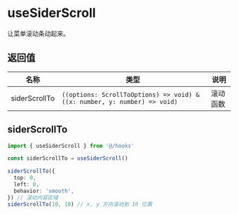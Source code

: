 # useSiderScroll

让菜单滚动条动起来。

## 返回值

| 名称          | 类型                                                                      | 说明     |
| ------------- | ------------------------------------------------------------------------- | -------- |
| siderScrollTo | `((options: ScrollToOptions) => void) & ((x: number, y: number) => void)` | 滚动函数 |

## siderScrollTo

```ts
import { useSiderScroll } from '@/hooks'

const siderScrollTo = useSiderScroll()

siderScrollTo({
  top: 0,
  left: 0,
  behavior: 'smooth',
}) // 滚动内容区域
siderScrollTo(10, 10) // x, y 方向滚动到 10 位置
```
